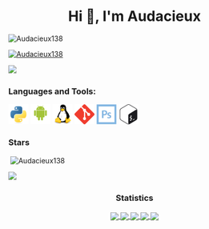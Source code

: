 <h1 align="center">Hi 👋, I'm Audacieux</h1>
<p align="left"> <img src="https://komarev.com/ghpvc/?username=Audacieux138&label=Profile%20views&color=0e75b6&style=flat" alt="Audacieux138" /> </p>

<p align="left"> <a href="https://github.com/ryo-ma/github-profile-trophy"><img src="https://github-profile-trophy.vercel.app/?username=Audacieux138&theme=" alt="Audacieux138" /></a> </p>

<div> <a href="https://github.com/Audacieux138" target="_blank"><img src="https://img.shields.io/badge/GitHub-100000?style=for-the-badge&logo=github&logoColor=white" target="_blank"></a>
</div><h3 align="left">Languages and Tools:</h3>
<p align="left">
<img src="https://raw.githubusercontent.com/teamedwardforever/Readme-Generator/71f25dd8b98329b168142a6b782a107b75eab178/svg/Skills/Languages/python-original.svg" alt="Python" width="40" height="40"/>
<img src="https://raw.githubusercontent.com/teamedwardforever/Readme-Generator/71f25dd8b98329b168142a6b782a107b75eab178/svg/Skills/Mobile/android-original-wordmark.svg" alt="Android" width="40" height="40"/>
<img src="https://raw.githubusercontent.com/teamedwardforever/Readme-Generator/71f25dd8b98329b168142a6b782a107b75eab178/svg/Skills/Other/linux-original.svg" alt="Linux" width="40" height="40"/>
<img src="https://raw.githubusercontent.com/teamedwardforever/Readme-Generator/71f25dd8b98329b168142a6b782a107b75eab178/svg/Skills/Other/git-scm-icon.svg" alt="Git" width="40" height="40"/>
<img src="https://raw.githubusercontent.com/teamedwardforever/Readme-Generator/71f25dd8b98329b168142a6b782a107b75eab178/svg/Skills/Software/photoshop-line.svg" alt="Photoshop" width="40" height="40"/>
<img src="https://raw.githubusercontent.com/teamedwardforever/Readme-Generator/71f25dd8b98329b168142a6b782a107b75eab178/svg/Skills/Devops/gnu_bash-icon.svg" alt="Gnu Bash" width="40" height="40"/>
</p>

<h3 align="left">Stars</h3>
<p>&nbsp;<img align="center" height="180em" src="https://github-readme-stats.vercel.app/api?username=Audacieux138&show_icons=true&locale=en&theme=" alt="Audacieux138" /></p>

<img src="https://user-images.githubusercontent.com/73097560/115834477-dbab4500-a447-11eb-908a-139a6edaec5c.gif"><h3 align="center">Statistics</h3>
<div align="center">
<a href="https://github.com/Audacieux138">
<img align="center" src="http://github-profile-summary-cards.vercel.app/api/cards/stats?username=Audacieux138&theme=2077" height="180em" />
<img align="center" src="http://github-profile-summary-cards.vercel.app/api/cards/most-commit-language?username=Audacieux138&theme=2077" height="180em" />
<img align="center" src="http://github-profile-summary-cards.vercel.app/api/cards/repos-per-language?username=Audacieux138&theme=2077" height="180em" />
<img align="center" src="http://github-profile-summary-cards.vercel.app/api/cards/productive-time?username=Audacieux138&theme=2077" height="180em" />
<img align="center" src="http://github-profile-summary-cards.vercel.app/api/cards/profile-details?username=Audacieux138&theme=2077" height="180em" />
</div>

